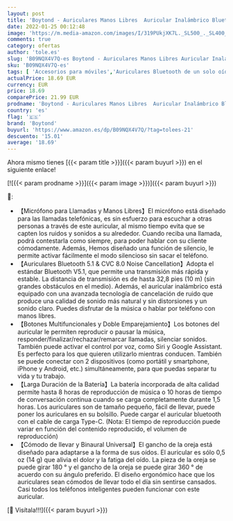 ```yaml
---
layout: post
title: 'Boytond - Auriculares Manos Libres  Auricular Inalámbrico Bluetooth V5.1 Negocio Auricular Conducción de CVC 8.0 Ruido con Micrófono para Conducir/Negocios/Oficina  Compatible con iPhone y Android'
date: 2022-01-25 00:12:48
image: 'https://m.media-amazon.com/images/I/319PUkjXK7L._SL500_._SL400_.jpg'
comments: true
category: ofertas
author: 'tole.es'
slug: 'B09NQX4V7Q-es Boytond - Auriculares Manos Libres Auricular Inalámbrico...'
sku: 'B09NQX4V7Q-es'
tags: [ 'Accesorios para móviles','Auriculares Bluetooth de un solo oído','Comunicación móvil y accesorios','Electrónica','boytond','iphone', ]
actualPrice: 18.69 EUR
currency: EUR
price: 18.69
comparePrice: 21.99 EUR
prodname: 'Boytond - Auriculares Manos Libres  Auricular Inalámbrico Bluetooth V5.1 Negocio Auricular Conducción de CVC 8.0 Ruido con Micrófono para Conducir/Negocios/Oficina  Compatible con iPhone y Android'
country: 'es'
flag: '🇪🇸'
brand: 'Boytond'
buyurl: 'https://www.amazon.es/dp/B09NQX4V7Q/?tag=tolees-21'
descuento: '15.01'
average: '18.69'
---
```


Ahora mismo tienes [{{< param title >}}]({{< param buyurl >}}) en el siguiente enlace!

[![{{< param prodname >}}]({{< param image >}})]({{< param buyurl >}})

🔎:

- 【Micrófono para Llamadas y Manos Libres】El micrófono está diseñado para las llamadas telefónicas, es sin esfuerzo para escuchar a otras personas a través de este auricular, al mismo tiempo evita que se capten los ruidos y sonidos a su alrededor. Cuando reciba una llamada, podrá contestarla como siempre, para poder hablar con su cliente cómodamente. Además, Hemos diseñado una función de silencio, le permite activar fácilmente el modo silencioso sin sacar el teléfono.
- 【Auriculares Bluetooth 5.1 & CVC 8.0 Noise Cancellation】Adopta el estándar Bluetooth V5.1, que permite una transmisión más rápida y estable. La distancia de transmisión es de hasta 32,8 pies (10 m) (sin grandes obstáculos en el medio). Además, el auricular inalámbrico está equipado con una avanzada tecnología de cancelación de ruido que produce una calidad de sonido más natural y sin distorsiones y un sonido claro. Puedes disfrutar de la música o hablar por teléfono con manos libres.
- 【Botones Multifuncionales y Doble Emparejamiento】Los botones del auricular le permiten reproducir o pausar la música, responder/finalizar/rechazar/remarcar llamadas, silenciar sonidos. También puede activar el control por voz, como Siri y Google Assistant. Es perfecto para los que quieren utilizarlo mientras conducen. También se puede conectar con 2 dispositivos (como portátil y smartphone, iPhone y Android, etc.) simultáneamente, para que puedas separar tu vida y tu trabajo.
- 【Larga Duración de la Batería】La batería incorporada de alta calidad permite hasta 8 horas de reproducción de música o 10 horas de tiempo de conversación continua cuando se carga completamente durante 1,5 horas. Los auriculares son de tamaño pequeño, fácil de llevar, puede poner los auriculares en su bolsillo. Puede cargar el auricular bluetooth con el cable de carga Type-C. (Nota: El tiempo de reproducción puede variar en función del contenido reproducido, el volumen de reproducción)
- 【Cómodo de llevar y Binaural Universal】El gancho de la oreja está diseñado para adaptarse a la forma de sus oídos. El auricular es sólo 0,5 oz (14 g) que alivia el dolor y la fatiga del oído. La pieza de la oreja se puede girar 180 ° y el gancho de la oreja se puede girar 360 ° de acuerdo con su ángulo preferido. El diseño ergonómico hace que los auriculares sean cómodos de llevar todo el día sin sentirse cansados. Casi todos los teléfonos inteligentes pueden funcionar con este auricular.

[🛒 Visítala!!!]({{< param buyurl >}})
